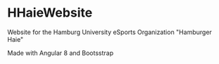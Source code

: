 # HHaieWebsite
Website for the Hamburg University eSports Organization "Hamburger Haie"


Made with Angular 8 and Bootsstrap

